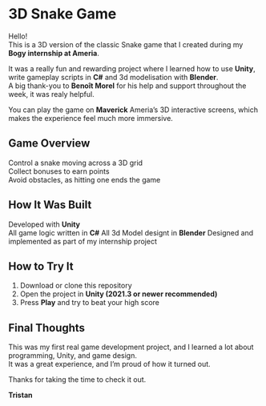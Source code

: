 # 3D Snake Game

Hello!  
This is a 3D version of the classic Snake game that I created during my **Bogy internship at Ameria**.

It was a really fun and rewarding project where I learned how to use **Unity**, write gameplay scripts in **C#** and 3d modelisation with **Blender**.  
A big thank-you to **Benoît Morel** for his help and support throughout the week, it was realy helpful.

You can play the game on **Maverick** Ameria’s 3D interactive screens, which makes the experience feel much more immersive.

## Game Overview

Control a snake moving across a 3D grid  
Collect bonuses to earn points  
Avoid obstacles, as hitting one ends the game 

## How It Was Built

Developed with **Unity**  
All game logic written in **C#**
All 3d Model designt in **Blender**
Designed and implemented as part of my internship project  

## How to Try It

1. Download or clone this repository  
2. Open the project in **Unity (2021.3 or newer recommended)**   
4. Press **Play** and try to beat your high score  

## Final Thoughts

This was my first real game development project, and I learned a lot about programming, Unity, and game design.  
It was a great experience, and I’m proud of how it turned out.

Thanks for taking the time to check it out.

**Tristan**
